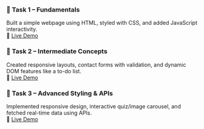 ### 🔹 Task 1 – Fundamentals
Built a simple webpage using HTML, styled with CSS, and added JavaScript interactivity.  
🔗 [Live Demo](https://task-1-shabnam.vercel.app/)

### 🔹 Task 2 – Intermediate Concepts
Created responsive layouts, contact forms with validation, and dynamic DOM features like a to-do list.  
🔗 [Live Demo](https://task-2-shabnam.vercel.app/)

### 🔹 Task 3 – Advanced Styling & APIs
Implemented responsive design, interactive quiz/image carousel, and fetched real-time data using APIs.  
🔗 [Live Demo](https://task-3-shabnam.vercel.app/)
